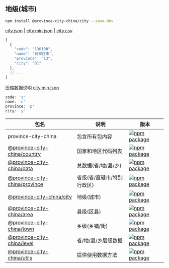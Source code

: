 地级(城市)
---

```bash
npm install @province-city-china/city --save-dev
```

[city.json](./dist/city.json) | [city.min.json](./dist/city.min.json) | [city.csv](./dist/city.csv)

```js
[
  {
    "code": "130100",
    "name": "石家庄市",
    "province": "13",
    "city": "01"
  },
  // ...
]
```

压缩数据说明 [city.min.json](./dist/city.min.json)

```js
code: 'c'
name: 'n'
province: 'p'
city: 'y'
```


| 包名 | 说明  | 版本 |
| ---- | ---- | ---- |
| province-city-china | 包含所有包内容 | [![npm package](https://img.shields.io/npm/v/province-city-china.svg)](https://www.npmjs.com/package/province-city-china) |
| [@province-city-china/country](packages/country) | 国家和地区代码列表 | [![npm package](https://img.shields.io/npm/v/@province-city-china/country.svg)](https://www.npmjs.com/package/@province-city-china/country) |
| [@province-city-china/data](packages/data) | 总数据(省/地/县/乡) | [![npm package](https://img.shields.io/npm/v/@province-city-china/data.svg)](https://www.npmjs.com/package/@province-city-china/data) |
| [@province-city-china/province](packages/province) | 省级(省/直辖市/特别行政区) | [![npm package](https://img.shields.io/npm/v/@province-city-china/province.svg)](https://www.npmjs.com/package/@province-city-china/province) |
| [@province-city-china/city](packages/city) | 地级(城市) | [![npm package](https://img.shields.io/npm/v/@province-city-china/city.svg)](https://www.npmjs.com/package/@province-city-china/city) |
| [@province-city-china/area](packages/area) | 县级(区县) | [![npm package](https://img.shields.io/npm/v/@province-city-china/area.svg)](https://www.npmjs.com/package/@province-city-china/area) |
| [@province-city-china/town](packages/town) | 乡级(乡镇/街) | [![npm package](https://img.shields.io/npm/v/@province-city-china/town.svg)](https://www.npmjs.com/package/@province-city-china/town) |
| [@province-city-china/level](packages/level) | 省/地/县/乡层级数据 | [![npm package](https://img.shields.io/npm/v/@province-city-china/level.svg)](https://www.npmjs.com/package/@province-city-china/level) |
| [@province-city-china/utils](packages/utils) | 提供使用数据方法 | [![npm package](https://img.shields.io/npm/v/@province-city-china/utils.svg)](https://www.npmjs.com/package/@province-city-china/utils) |